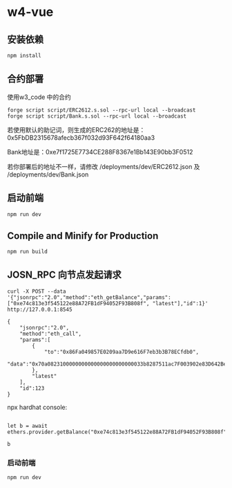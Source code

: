 # w4-vue

## 安装依赖

```sh
npm install
```

## 合约部署
使用w3_code 中的合约

```
forge script script/ERC2612.s.sol --rpc-url local --broadcast
forge script script/Bank.s.sol --rpc-url local --broadcast
```

若使用默认的助记词，则生成的ERC262的地址是：0x5FbDB2315678afecb367f032d93F642f64180aa3

Bank地址是：0xe7f1725E7734CE288F8367e1Bb143E90bb3F0512

若你部署后的地址不一样，请修改 /deployments/dev/ERC2612.json 及  /deployments/dev/Bank.json


## 启动前端

```sh
npm run dev
```

## Compile and Minify for Production

```sh
npm run build
```

## JOSN_RPC 向节点发起请求

```
curl -X POST --data '{"jsonrpc":"2.0","method":"eth_getBalance","params":["0xe74c813e3f545122e88A72FB1dF94052F93B808f", "latest"],"id":1}' http://127.0.0.1:8545
```



```
{
    "jsonrpc":"2.0",
    "method":"eth_call",
    "params":[
        {
            "to":"0x86Fa049857E0209aa7D9e616F7eb3b3B78ECfdb0",
            "data":"0x70a0823100000000000000000000000033b8287511ac7F003902e83D642Be4603afCd876"
        },
        "latest"
    ],
    "id":123
}
```


npx hardhat console:

```

let b = await ethers.provider.getBalance("0xe74c813e3f545122e88A72FB1dF94052F93B808f")

b
```


### 启动前端
```
npm run dev
```
